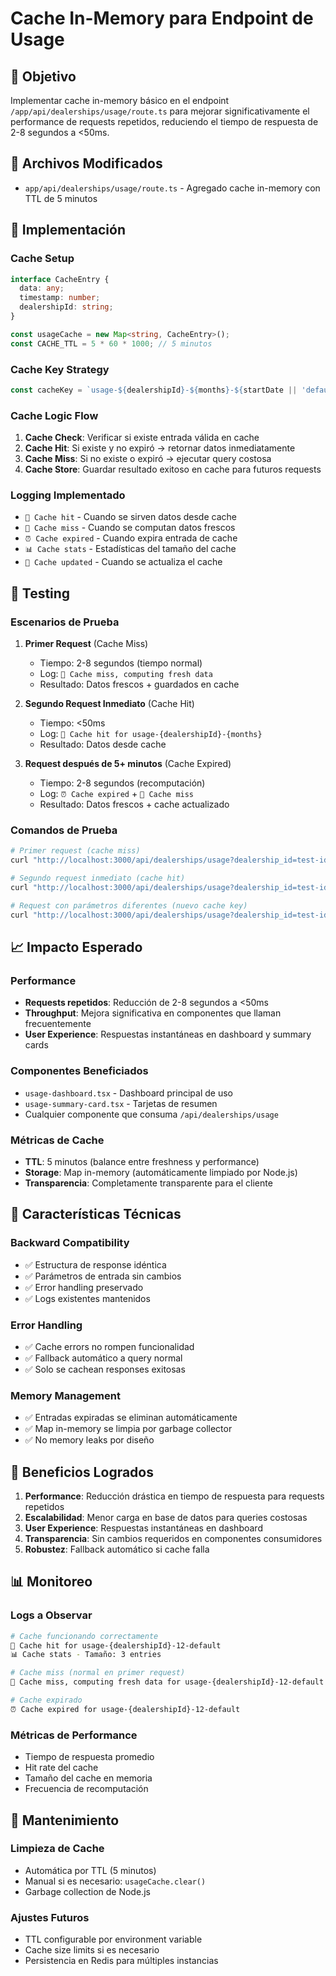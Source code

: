 # Cache In-Memory para Endpoint de Usage

## 🎯 Objetivo
Implementar cache in-memory básico en el endpoint `/app/api/dealerships/usage/route.ts` para mejorar significativamente el performance de requests repetidos, reduciendo el tiempo de respuesta de 2-8 segundos a <50ms.

## 📁 Archivos Modificados
- `app/api/dealerships/usage/route.ts` - Agregado cache in-memory con TTL de 5 minutos

## 🚀 Implementación

### Cache Setup
```typescript
interface CacheEntry {
  data: any;
  timestamp: number;
  dealershipId: string;
}

const usageCache = new Map<string, CacheEntry>();
const CACHE_TTL = 5 * 60 * 1000; // 5 minutos
```

### Cache Key Strategy
```typescript
const cacheKey = `usage-${dealershipId}-${months}-${startDate || 'default'}`;
```

### Cache Logic Flow
1. **Cache Check**: Verificar si existe entrada válida en cache
2. **Cache Hit**: Si existe y no expiró → retornar datos inmediatamente
3. **Cache Miss**: Si no existe o expiró → ejecutar query costosa
4. **Cache Store**: Guardar resultado exitoso en cache para futuros requests

### Logging Implementado
- `🚀 Cache hit` - Cuando se sirven datos desde cache
- `💾 Cache miss` - Cuando se computan datos frescos
- `⏰ Cache expired` - Cuando expira entrada de cache
- `📊 Cache stats` - Estadísticas del tamaño del cache
- `💾 Cache updated` - Cuando se actualiza el cache

## 🧪 Testing

### Escenarios de Prueba
1. **Primer Request** (Cache Miss)
   - Tiempo: 2-8 segundos (tiempo normal)
   - Log: `💾 Cache miss, computing fresh data`
   - Resultado: Datos frescos + guardados en cache

2. **Segundo Request Inmediato** (Cache Hit)
   - Tiempo: <50ms
   - Log: `🚀 Cache hit for usage-{dealershipId}-{months}`
   - Resultado: Datos desde cache

3. **Request después de 5+ minutos** (Cache Expired)
   - Tiempo: 2-8 segundos (recomputación)
   - Log: `⏰ Cache expired` + `💾 Cache miss`
   - Resultado: Datos frescos + cache actualizado

### Comandos de Prueba
```bash
# Primer request (cache miss)
curl "http://localhost:3000/api/dealerships/usage?dealership_id=test-id&months=12"

# Segundo request inmediato (cache hit)
curl "http://localhost:3000/api/dealerships/usage?dealership_id=test-id&months=12"

# Request con parámetros diferentes (nuevo cache key)
curl "http://localhost:3000/api/dealerships/usage?dealership_id=test-id&months=6"
```

## 📈 Impacto Esperado

### Performance
- **Requests repetidos**: Reducción de 2-8 segundos a <50ms
- **Throughput**: Mejora significativa en componentes que llaman frecuentemente
- **User Experience**: Respuestas instantáneas en dashboard y summary cards

### Componentes Beneficiados
- `usage-dashboard.tsx` - Dashboard principal de uso
- `usage-summary-card.tsx` - Tarjetas de resumen
- Cualquier componente que consuma `/api/dealerships/usage`

### Métricas de Cache
- **TTL**: 5 minutos (balance entre freshness y performance)
- **Storage**: Map in-memory (automáticamente limpiado por Node.js)
- **Transparencia**: Completamente transparente para el cliente

## 🔧 Características Técnicas

### Backward Compatibility
- ✅ Estructura de response idéntica
- ✅ Parámetros de entrada sin cambios
- ✅ Error handling preservado
- ✅ Logs existentes mantenidos

### Error Handling
- ✅ Cache errors no rompen funcionalidad
- ✅ Fallback automático a query normal
- ✅ Solo se cachean responses exitosas

### Memory Management
- ✅ Entradas expiradas se eliminan automáticamente
- ✅ Map in-memory se limpia por garbage collector
- ✅ No memory leaks por diseño

## 🎯 Beneficios Logrados

1. **Performance**: Reducción drástica en tiempo de respuesta para requests repetidos
2. **Escalabilidad**: Menor carga en base de datos para queries costosas
3. **User Experience**: Respuestas instantáneas en dashboard
4. **Transparencia**: Sin cambios requeridos en componentes consumidores
5. **Robustez**: Fallback automático si cache falla

## 📊 Monitoreo

### Logs a Observar
```bash
# Cache funcionando correctamente
🚀 Cache hit for usage-{dealershipId}-12-default
📊 Cache stats - Tamaño: 3 entries

# Cache miss (normal en primer request)
💾 Cache miss, computing fresh data for usage-{dealershipId}-12-default

# Cache expirado
⏰ Cache expired for usage-{dealershipId}-12-default
```

### Métricas de Performance
- Tiempo de respuesta promedio
- Hit rate del cache
- Tamaño del cache en memoria
- Frecuencia de recomputación

## 🔄 Mantenimiento

### Limpieza de Cache
- Automática por TTL (5 minutos)
- Manual si es necesario: `usageCache.clear()`
- Garbage collection de Node.js

### Ajustes Futuros
- TTL configurable por environment variable
- Cache size limits si es necesario
- Persistencia en Redis para múltiples instancias 